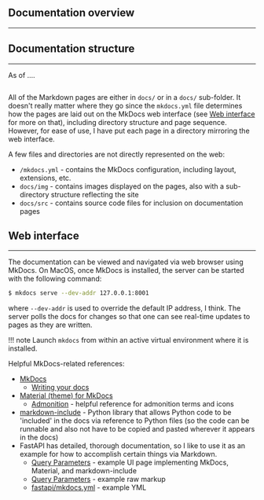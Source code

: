 ## Documentation overview
----

## Documentation structure
----
As of ....
```
```

All of the Markdown pages are either in `docs/` or in a `docs/` sub-folder.  It doesn't really 
matter where they go since the `mkdocs.yml` file determines how the pages are laid out on the 
MkDocs web interface (see [Web interface](#web-interface) for more on that), including 
directory structure and page sequence.  However, for ease of use, I have put each page in a 
directory mirroring the web interface.

A few files and directories are not directly represented on the web:

* `/mkdocs.yml` - contains the MkDocs configuration, including layout, extensions, etc.
* `docs/img` - contains images displayed on the pages, also with a sub-directory structure 
reflecting the site
* `docs/src` - contains source code files for inclusion on documentation pages

## Web interface
----
The documentation can be viewed and navigated via web browser using MkDocs.  On MacOS, once 
MkDocs is installed, the server can be started with the following command:
```bash
$ mkdocs serve --dev-addr 127.0.0.1:8001
```
where `--dev-addr` is used to override the default IP address, I think.  The server polls the docs for changes so that one can see real-time updates to pages as they are written.

!!! note
    Launch `mkdocs` from within an active virtual environment where it is installed.

Helpful MkDocs-related references:

* [MkDocs](https://www.mkdocs.org/)
    * [Writing your docs](https://www.mkdocs.org/user-guide/writing-your-docs/)
* [Material (theme) for MkDocs](https://squidfunk.github.io/mkdocs-material/getting-started/)
    * [Admonition](https://squidfunk.github.io/mkdocs-material/extensions/admonition/) - helpful
   reference for admonition terms and icons
* [markdown-include](https://pypi.org/project/markdown-include/) - Python library that allows 
Python code to be 'included' in the docs via reference to Python files (so the code can be 
runnable and also not have to be copied and pasted wherever it appears in the docs)
* FastAPI has detailed, thorough documentation, so I like to use it as an example for how to 
accomplish certain things via Markdown.
    * [Query Parameters](https://fastapi.tiangolo.com/tutorial/query-params/) - example UI page 
    implementing MkDocs, Material, and markdown-include
    * [Query Parameters](https://raw.githubusercontent.com/tiangolo/fastapi/22982287ff5e8434fdaffcf118d56eb084f2490c/docs/tutorial/query-params.md) - example raw markup
    * [fastapi/mkdocs.yml](https://github.com/tiangolo/fastapi/blob/master/mkdocs.yml) - example YML
